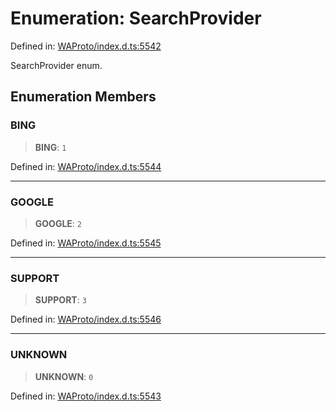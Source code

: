 # Enumeration: SearchProvider

Defined in: [WAProto/index.d.ts:5542](https://github.com/Fokusdotid/bail/blob/546bbbb35e652e95f45982a71bee62b2c682e4eb/WAProto/index.d.ts#L5542)

SearchProvider enum.

## Enumeration Members

### BING

> **BING**: `1`

Defined in: [WAProto/index.d.ts:5544](https://github.com/Fokusdotid/bail/blob/546bbbb35e652e95f45982a71bee62b2c682e4eb/WAProto/index.d.ts#L5544)

***

### GOOGLE

> **GOOGLE**: `2`

Defined in: [WAProto/index.d.ts:5545](https://github.com/Fokusdotid/bail/blob/546bbbb35e652e95f45982a71bee62b2c682e4eb/WAProto/index.d.ts#L5545)

***

### SUPPORT

> **SUPPORT**: `3`

Defined in: [WAProto/index.d.ts:5546](https://github.com/Fokusdotid/bail/blob/546bbbb35e652e95f45982a71bee62b2c682e4eb/WAProto/index.d.ts#L5546)

***

### UNKNOWN

> **UNKNOWN**: `0`

Defined in: [WAProto/index.d.ts:5543](https://github.com/Fokusdotid/bail/blob/546bbbb35e652e95f45982a71bee62b2c682e4eb/WAProto/index.d.ts#L5543)
